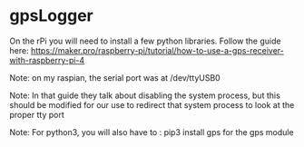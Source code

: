 # gpsLogger

On the rPi you will need to install a few python libraries. Follow the guide here: https://maker.pro/raspberry-pi/tutorial/how-to-use-a-gps-receiver-with-raspberry-pi-4

Note: on my raspian, the serial port was at /dev/ttyUSB0

Note: In that guide they talk about disabling the system process, but this should be modified for our use to redirect that system process to look at the proper tty port

Note: For python3, you will also have to : pip3 install gps for the gps module


